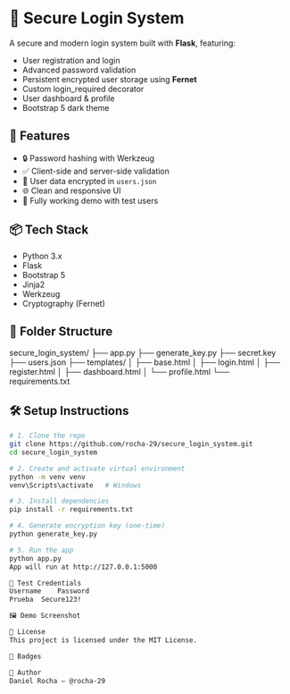 # 🔐 Secure Login System

A secure and modern login system built with **Flask**, featuring:
- User registration and login
- Advanced password validation
- Persistent encrypted user storage using **Fernet**
- Custom login_required decorator
- User dashboard & profile
- Bootstrap 5 dark theme

## 🚀 Features

- 🔒 Password hashing with Werkzeug
- ✅ Client-side and server-side validation
- 📁 User data encrypted in `users.json`
- 🌐 Clean and responsive UI
- 🧪 Fully working demo with test users

## 📦 Tech Stack

- Python 3.x
- Flask
- Bootstrap 5
- Jinja2
- Werkzeug
- Cryptography (Fernet)

## 📂 Folder Structure

secure_login_system/
├── app.py
├── generate_key.py
├── secret.key
├── users.json
├── templates/
│ ├── base.html
│ ├── login.html
│ ├── register.html
│ ├── dashboard.html
│ └── profile.html
└── requirements.txt


## 🛠️ Setup Instructions

```bash
# 1. Clone the repo
git clone https://github.com/rocha-29/secure_login_system.git
cd secure_login_system

# 2. Create and activate virtual environment
python -m venv venv
venv\Scripts\activate   # Windows

# 3. Install dependencies
pip install -r requirements.txt

# 4. Generate encryption key (one-time)
python generate_key.py

# 5. Run the app
python app.py
App will run at http://127.0.0.1:5000

🧪 Test Credentials
Username	Password
Prueba	Secure123!

🖼️ Demo Screenshot

📄 License
This project is licensed under the MIT License.

🧿 Badges

🌟 Author
Daniel Rocha — @rocha-29
